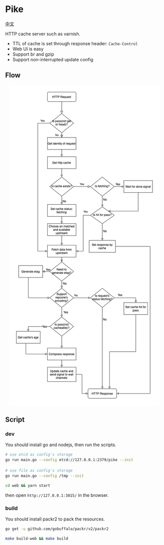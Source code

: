 # Pike

[中文](./README_zh.md)

HTTP cache server such as varnish.

- TTL of cache is set through response header: `Cache-Control`
- Web UI is easy
- Support br and gzip
- Support non-interrupted update config

## Flow

<p align="center">
<img src="./images/flow.jpg"/>
</p>

## Script

### dev

You should install go and nodejs, then run the scripts. 

```bash
# use etcd as config's storage
go run main.go --config etcd://127.0.0.1:2379/pike --init

# use file as config's storage
go run main.go --config /tmp --init
```

```bash
cd web && yarn start
```

then open `http://127.0.0.1:3015/` in the browser.

### build

You should install packr2 to pack the resources.

```bash
go get -u github.com/gobuffalo/packr/v2/packr2 
```

```bash
make build-web && make build
```
